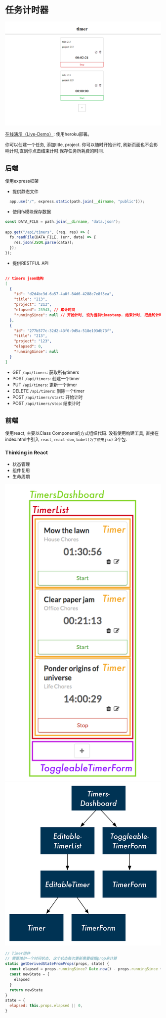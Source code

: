 # 任务计时器

<img src="./assets/preview.png" width="600">

[在线演示（Live-Demo）](https://timer-tracking-app.herokuapp.com/): 使用heroku部署。

你可以创建一个任务, 添加title, project.
你可以随时开始计时, 刷新页面也不会影响计时,直到你点击结束计时.保存任务所耗费的时间.

## 后端
使用express框架
- 提供静态文件
``` javascript
  app.use("/", express.static(path.join(__dirname, "public")));
```
- 使用fs模块保存数据
``` javascript
const DATA_FILE = path.join(__dirname, "data.json");

app.get("/api/timers", (req, res) => {
  fs.readFile(DATA_FILE, (err, data) => {
    res.json(JSON.parse(data));
  });
});
```

- 提供RESTFUL API
``` json

// timers json结构
[
  {
    "id": "d2d4bc3d-6a57-4a0f-84d6-4288c7e8f3ea",
    "title": "213",
    "project": "213",
    "elapsed": 23943, // 累计时间
    "runningSince": null // 开始计时, 设为当前timestamp. 结束计时, 把此轮计时的时间加到elapsed, 然后设为null
  },
  {
    "id": "277b577c-32d2-43f0-9d5a-518e193db73f",
    "title": "213",
    "project": "123",
    "elapsed": 0,
    "runningSince": null
  }
]
```
- GET `/api/timers`: 获取所有timers
- POST `/api/timers`: 创建一个timer
- PUT `/api/timers`: 更新一个timer
- DELETE `/api/timers`: 删除一个timer
- POST `/api/timers/start`: 开始计时
- POST `/api/timers/stop`: 结束计时

## 前端
使用react, 主要以Class Component的方式组织代码.
没有使用构建工具, 直接在index.html中引入 `react`, `react-dom`, `babel(为了使用jsx)` 3个包.

### Thinking in React
- 状态管理
- 组件复用
- 生命周期

<img src="./assets/components.png" width="600">
<img src="./assets/component-tree.png" width="600">

``` javascript
// Timer组件
// 需要维护一个时间状态, 这个状态每次更新需要根据prop来计算
static getDerivedStateFromProps(props, state) {
  const elapsed = props.runningSince? Date.now() - props.runningSince +props.elapsed : props.elapsed
  const newState = {
    elapsed
  }
  return newState
}
state = {
  elapsed: this.props.elapsed || 0,
}
```
